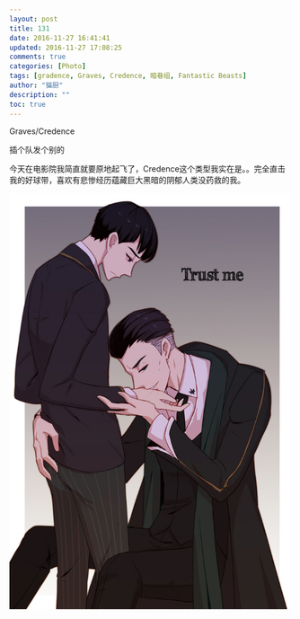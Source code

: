 ```yaml
---
layout: post
title: 131
date: 2016-11-27 16:41:41
updated: 2016-11-27 17:08:25
comments: true
categories: [Photo]
tags: [gradence, Graves, Credence, 暗巷组, Fantastic Beasts]
author: "猫厨"
description: ""
toc: true
---
```


<p>Graves/Credence<br /></p> 
<p>插个队发个别的</p> 
<p>今天在电影院我简直就要原地起飞了，Credence这个类型我实在是。。完全直击我的好球带，喜欢有悲惨经历蕴藏巨大黑暗的阴郁人类没药救的我。</p>

![](https://raw.githubusercontent.com/alicewish/meowchain247/master/img_cVZNdzJtQk9JV2VDM0FZV2toWlV6K3N3NnVQWDZBcDBpcFd1OEljNmhGMC9FY2N5dWdZb0N3PT0.jpg)